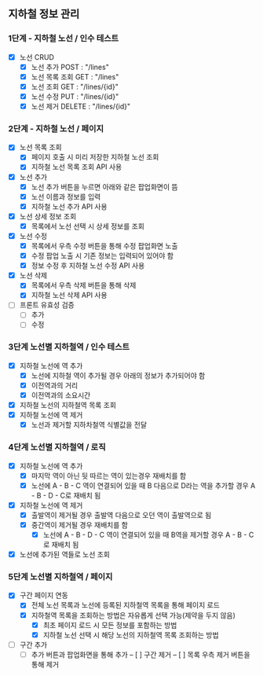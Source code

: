 ## 지하철 정보 관리
### 1단계 - 지하철 노선 / 인수 테스트
- [x] 노선 CRUD
    - [x] 노선 추가 POST : "/lines"
    - [x] 노선 목록 조회 GET : "/lines"
    - [x] 노선 조회 GET : "/lines/{id}"
    - [x] 노선 수정 PUT : "/lines/{id}"
    - [x] 노선 제거 DELETE : "/lines/{id}"
    
### 2단계 - 지하철 노선 / 페이지
- [x] 노선 목록 조회 
    - [x] 페이지 호출 시 미리 저장한 지하철 노선 조회
    - [x] 지하철 노선 목록 조회 API 사용
- [x] 노선 추가
    - [x] 노선 추가 버튼을 누르면 아래와 같은 팝업화면이 뜸
    - [x] 노선 이름과 정보를 입력
    - [x] 지하철 노선 추가 API 사용
- [x] 노선 상세 정보 조회
    - [x] 목록에서 노선 선택 시 상세 정보를 조회
- [x] 노선 수정
    - [x] 목록에서 우측 수정 버튼을 통해 수정 팝업화면 노출
    - [x] 수정 팝업 노출 시 기존 정보는 입력되어 있어야 함
    - [x] 정보 수정 후 지하철 노선 수정 API 사용
- [x] 노선 삭제
    - [x] 목록에서 우측 삭제 버튼을 통해 삭제
    - [x] 지하철 노선 삭제 API 사용
- [ ] 프론트 유효성 검증
    -  [ ] 추가
    -  [ ] 수정
    
### 3단계 노선별 지하철역 / 인수 테스트
- [x] 지하철 노선에 역 추가
    - [x] 노선에 지하철 역이 추가될 경우 아래의 정보가 추가되어야 함
    - [x] 이전역과의 거리
    - [x] 이전역과의 소요시간
- [x] 지하철 노선의 지하철역 목록 조회
- [x] 지하철 노선에 역 제거
    - [x] 노선과 제거할 지하차철역 식별값을 전달

### 4단계 노선별 지하철역 / 로직
- [x] 지하철 노선에 역 추가
    - [x] 마지막 역이 아닌 뒷 따르는 역이 있는경우 재배치를 함
    - [x] 노선에 A - B - C 역이 연결되어 있을 때 B 다음으로 D라는 역을 추가할 경우 A - B - D - C로 재배치 됨
- [x] 지하철 노선에 역 제거
    - [x] 출발역이 제거될 경우 출발역 다음으로 오던 역이 출발역으로 됨
    - [x] 중간역이 제거될 경우 재배치를 함
        - [x] 노선에 A - B - D - C 역이 연결되어 있을 때 B역을 제거할 경우 A - B - C로 재배치 됨
- [x] 노선에 추가된 역들로 노선 조회

### 5단계 노선별 지하철역 / 페이지
- [x] 구간 페이지 연동
    - [x] 전체 노선 목록과 노선에 등록된 지하철역 목록을 통해 페이지 로드
    - [x] 지하철역 목록을 조회하는 방법은 자유롭게 선택 가능(제약을 두지 않음)
        - [x] 최초 페이지 로드 시 모든 정보를 포함하는 방법
        - [x] 지하철 노선 선택 시 해당 노선의 지하철역 목록 조회하는 방법
- [ ] 구간 추가
    - [ ] 추가 버튼과 팝업화면을 통해 추가
– [ ] 구간 제거
– [ ] 목록 우측 제거 버튼을 통해 제거
